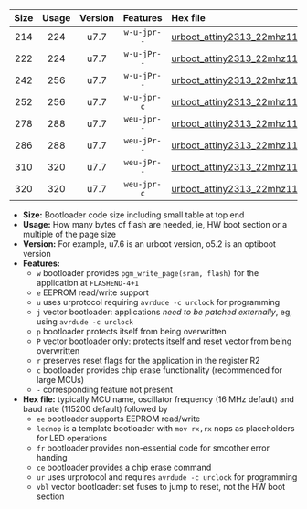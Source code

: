 |Size|Usage|Version|Features|Hex file|
|:-:|:-:|:-:|:-:|:--|
|214|224|u7.7|`w-u-jpr--`|[urboot_attiny2313_22mhz1184_460800bps_lednop_ur_vbl.hex](https://raw.githubusercontent.com/stefanrueger/urboot.hex/main/mcus/attiny2313/fcpu_22mhz1184/460800_bps/urboot_attiny2313_22mhz1184_460800bps_lednop_ur_vbl.hex)|
|222|224|u7.7|`w-u-jPr--`|[urboot_attiny2313_22mhz1184_460800bps_ur_vbl.hex](https://raw.githubusercontent.com/stefanrueger/urboot.hex/main/mcus/attiny2313/fcpu_22mhz1184/460800_bps/urboot_attiny2313_22mhz1184_460800bps_ur_vbl.hex)|
|242|256|u7.7|`w-u-jPr--`|[urboot_attiny2313_22mhz1184_460800bps_lednop_fr_ur_vbl.hex](https://raw.githubusercontent.com/stefanrueger/urboot.hex/main/mcus/attiny2313/fcpu_22mhz1184/460800_bps/urboot_attiny2313_22mhz1184_460800bps_lednop_fr_ur_vbl.hex)|
|252|256|u7.7|`w-u-jpr-c`|[urboot_attiny2313_22mhz1184_460800bps_lednop_fr_ce_ur_vbl.hex](https://raw.githubusercontent.com/stefanrueger/urboot.hex/main/mcus/attiny2313/fcpu_22mhz1184/460800_bps/urboot_attiny2313_22mhz1184_460800bps_lednop_fr_ce_ur_vbl.hex)|
|278|288|u7.7|`weu-jpr--`|[urboot_attiny2313_22mhz1184_460800bps_ee_lednop_ur_vbl.hex](https://raw.githubusercontent.com/stefanrueger/urboot.hex/main/mcus/attiny2313/fcpu_22mhz1184/460800_bps/urboot_attiny2313_22mhz1184_460800bps_ee_lednop_ur_vbl.hex)|
|286|288|u7.7|`weu-jPr--`|[urboot_attiny2313_22mhz1184_460800bps_ee_ur_vbl.hex](https://raw.githubusercontent.com/stefanrueger/urboot.hex/main/mcus/attiny2313/fcpu_22mhz1184/460800_bps/urboot_attiny2313_22mhz1184_460800bps_ee_ur_vbl.hex)|
|310|320|u7.7|`weu-jPr--`|[urboot_attiny2313_22mhz1184_460800bps_ee_lednop_fr_ur_vbl.hex](https://raw.githubusercontent.com/stefanrueger/urboot.hex/main/mcus/attiny2313/fcpu_22mhz1184/460800_bps/urboot_attiny2313_22mhz1184_460800bps_ee_lednop_fr_ur_vbl.hex)|
|320|320|u7.7|`weu-jpr-c`|[urboot_attiny2313_22mhz1184_460800bps_ee_lednop_fr_ce_ur_vbl.hex](https://raw.githubusercontent.com/stefanrueger/urboot.hex/main/mcus/attiny2313/fcpu_22mhz1184/460800_bps/urboot_attiny2313_22mhz1184_460800bps_ee_lednop_fr_ce_ur_vbl.hex)|

- **Size:** Bootloader code size including small table at top end
- **Usage:** How many bytes of flash are needed, ie, HW boot section or a multiple of the page size
- **Version:** For example, u7.6 is an urboot version, o5.2 is an optiboot version
- **Features:**
  + `w` bootloader provides `pgm_write_page(sram, flash)` for the application at `FLASHEND-4+1`
  + `e` EEPROM read/write support
  + `u` uses urprotocol requiring `avrdude -c urclock` for programming
  + `j` vector bootloader: applications *need to be patched externally*, eg, using `avrdude -c urclock`
  + `p` bootloader protects itself from being overwritten
  + `P` vector bootloader only: protects itself and reset vector from being overwritten
  + `r` preserves reset flags for the application in the register R2
  + `c` bootloader provides chip erase functionality (recommended for large MCUs)
  + `-` corresponding feature not present
- **Hex file:** typically MCU name, oscillator frequency (16 MHz default) and baud rate (115200 default) followed by
  + `ee` bootloader supports EEPROM read/write
  + `lednop` is a template bootloader with `mov rx,rx` nops as placeholders for LED operations
  + `fr` bootloader provides non-essential code for smoother error handing
  + `ce` bootloader provides a chip erase command
  + `ur` uses urprotocol and requires `avrdude -c urclock` for programming
  + `vbl` vector bootloader: set fuses to jump to reset, not the HW boot section
